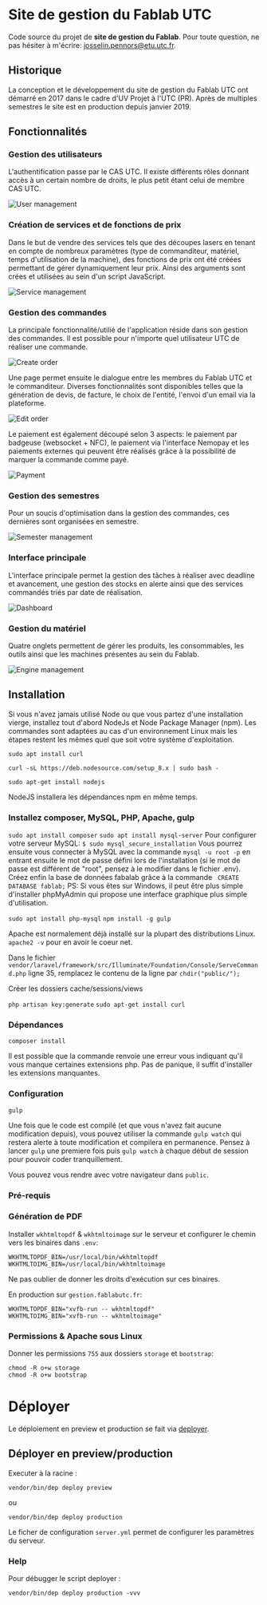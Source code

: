 # Site de gestion du Fablab UTC


Code source du projet de __site de gestion du Fablab__.
Pour toute question, ne pas hésiter à m'écrire: <josselin.pennors@etu.utc.fr>.

## Historique

La conception et le développement du site de gestion du Fablab UTC ont démarré en 2017 dans le cadre d'UV Projet à l'UTC (PR). Après de multiples semestres le site est en production depuis janvier 2019.

## Fonctionnalités

### Gestion des utilisateurs

L'authentification passe par le CAS UTC. Il existe différents rôles donnant accès à un certain nombre de droits, le plus petit étant celui de membre CAS UTC.

![User management](/documentation/images/user.png "User management")

### Création de services et de fonctions de prix

Dans le but de vendre des services tels que des découpes lasers en tenant en compte de nombreux paramètres (type de commanditeur, matériel, temps d'utilisation de la machine), des fonctions de prix ont été créées permettant de gérer dynamiquement leur prix. Ainsi des arguments sont crées et utilisées au sein d'un script JavaScript.

![Service management](/documentation/images/service.png "Service management")


### Gestion des commandes

La principale fonctionnalité/utilié de l'application réside dans son gestion des commandes. Il est possible pour n'importe quel utilisateur UTC de réaliser une commande.

![Create order](/documentation/images/create_order.png "Create order")

Une page permet ensuite le dialogue entre les membres du Fablab UTC et le commanditeur. Diverses fonctionnalités sont disponibles telles que la génération de devis, de facture, le choix de l'entité, l'envoi d'un email via la plateforme.

![Edit order](/documentation/images/edit_order.png "Edit order")

Le paiement est également découpé selon 3 aspects: le paiement par badgeuse (websocket + NFC), le paiement via l'interface Nemopay et les paiements externes qui peuvent être réalisés grâce à la possibilité de marquer la commande comme payé.

![Payment](/documentation/images/payment.png "Payment")


### Gestion des semestres

Pour un soucis d'optimisation dans la gestion des commandes, ces dernières sont organisées en semestre.

![Semester management](/documentation/images/semester.png "Semester management")


### Interface principale

L'interface principale permet la gestion des tâches à réaliser avec deadline et avancement, une gestion des stocks en alerte ainsi que des services commandés triés par date de réalisation.

![Dashboard](/documentation/images/dashboard.png "Dashboard")

### Gestion du matériel

Quatre onglets permettent de gérer les produits, les consommables, les outils ainsi que les machines présentes au sein du Fablab.

![Engine management](/documentation/images/engine.png "Engine management")


## Installation

Si vous n'avez jamais utilisé Node ou que vous partez d'une installation vierge, installez tout d'abord NodeJs et Node Package Manager (npm). Les commandes sont adaptées au cas d'un environnement Linux mais les étapes restent les mêmes quel que soit votre système d'exploitation.

```sudo apt install curl```

```curl -sL https://deb.nodesource.com/setup_8.x | sudo bash -```

```sudo apt-get install nodejs```

NodeJS installera les dépendances npm en même temps.

### Installez composer, MySQL, PHP, Apache, gulp

```sudo apt install composer```
```sudo apt install mysql-server```
Pour configurer votre serveur MySQL:
```$ sudo mysql_secure_installation```
Vous pourrez ensuite vous connecter à MySQL avec la commande `` mysql -u root -p `` en entrant ensuite le mot de passe défini lors de l'installation (si le mot de passe est différent de "root", pensez à le modifier dans le fichier .env). Créez enfin la base de données fabalab grâce à la commande 
``` CREATE DATABASE fablab;```
PS: Si vous êtes sur Windows, il peut être plus simple d'installer phpMyAdmin qui propose une interface graphique plus simple d'utilisation.

```sudo apt install php-mysql```
```npm install -g gulp```

Apache est normalement déjà installé sur la plupart des distributions Linux. ``apache2 -v`` pour en avoir le coeur net.

Dans le fichier ``vendor/laravel/framework/src/Illuminate/Foundation/Console/ServeCommand.php`` ligne 35, remplacez le contenu de la ligne par ``chdir("public/");``

Créer les dossiers cache/sessions/views

``php artisan key:generate``
``sudo apt-get install curl``

### Dépendances

```
composer install
```
Il est possible que la commande renvoie une erreur vous indiquant qu'il vous manque certaines extensions php. Pas de panique, il suffit d'installer les extensions manquantes.

### Configuration

```
gulp
```
Une fois que le code est compilé (et que vous n'avez fait aucune modification depuis), vous pouvez utiliser la commande ``gulp watch`` qui restera alerte à toute modification et compilera en permanence. Pensez à lancer ``gulp`` une premiere fois puis ``gulp watch`` à chaque début de session pour pouvoir coder tranquillement.

Vous pouvez vous rendre avec votre navigateur dans `public`.



### Pré-requis

### Génération de PDF

Installer `wkhtmltopdf` & `wkhtmltoimage` sur le serveur et configurer le chemin vers les binaires dans `.env`:
```
WKHTMLTOPDF_BIN=/usr/local/bin/wkhtmltopdf
WKHTMLTOIMG_BIN=/usr/local/bin/wkhtmltoimage
```
Ne pas oublier de donner les droits d'exécution sur ces binaires.

En production sur `gestion.fablabutc.fr`:
```
WKHTMLTOPDF_BIN="xvfb-run -- wkhtmltopdf"
WKHTMLTOIMG_BIN="xvfb-run -- wkhtmltoimage"
```

### Permissions & Apache sous Linux

Donner les permissions `755` aux dossiers `storage` et `bootstrap`:
```
chmod -R o+w storage
chmod -R o+w bootstrap
```

# Déployer

Le déploiement en preview et production se fait via [deployer](https://deployer.org/).

## Déployer en preview/production
Executer à la racine :
```
vendor/bin/dep deploy preview
``` 
ou
```
vendor/bin/dep deploy production
```
Le ficher de configuration `server.yml` permet de configurer les paramètres du serveur.

### Help
Pour débugger le script deployer :
```
vendor/bin/dep deploy production -vvv
```